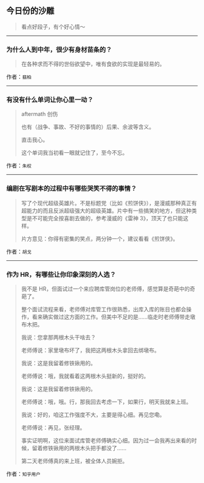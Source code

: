 ## 今日份的沙雕

> 看点好段子，有个好心情～


 
---

### 为什么人到中年，很少有身材苗条的？

> 在各种求而不得的世俗欲望中，唯有食欲的实现是最轻易的。


作者：`翡柏`

---

### 有没有什么单词让你心里一动？

> aftermath 创伤
> 
> 也有（战争、事故、不好的事情的）后果、余波等含义。
> 
> 直击我心。
> 
> 这个单词我当初看一眼就记住了，至今不忘。


作者：`朱权`

---

### 编剧在写剧本的过程中有哪些哭笑不得的事情？

> 写了个现代超级英雄片。不是标题党（比如《煎饼侠》），是漫威那种真正有超能力的而且反派超级强大的超级英雄。片中有一些搞笑的地方，但这种类型是不可能完全按喜剧去做的，参考漫威的《雷神 3》，顶天了也只能这样。
> 
> 片方意见：你得有密集的笑点，两分钟一个，建议看看《煎饼侠》。


作者：`胡戈`

---

### 作为 HR，有哪些让你印象深刻的人选？

> 我不是 HR，但面试过一个来应聘库管岗位的老师傅，感觉算是奇葩中的奇葩了。
> 
> 整个面试流程来看，老师傅对库管工作很熟悉，出库入库的账目也都会操作，看来确实做过这方面的工作。但美中不足的是……临走时老师傅带走墩布木把。
> 
> 我说：您拿那两根木头干啥去？
> 
> 老师傅说：家里墩布坏了，我把这两根木头拿回去绑墩布。
> 
> 我说：这是我留着修铁锹用的。
> 
> 老师傅说：哦，我就看着这两根木头挺新的，挺好的。
> 
> 我说：这是我留着修铁锹用的。
> 
> 老师傅说：哦，哦。行，那我回去考虑一下，如果行，明天我就来上班。
> 
> 我说：好的，咱这工作强度不大，主要是得心细。再见您嘞。
> 
> 老师傅说：再见，张经理。
> 
> 事实证明啊，这位来面试库管老师傅确实心细。因为过一会我再出来看的时候，留着修铁锹用的两根木头把手都没了……
> 
> 第二天老师傅真的来上班，被全体人员婉拒。


作者：`知乎用户`